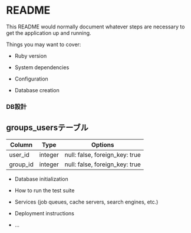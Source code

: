 # README

This README would normally document whatever steps are necessary to get the
application up and running.

Things you may want to cover:

* Ruby version

* System dependencies

* Configuration

* Database creation
### DB設計
## groups_usersテーブル

|Column|Type|Options|
|------|----|-------|
|user_id|integer|null: false, foreign_key: true|
|group_id|integer|null: false, foreign_key: true|

* Database initialization

* How to run the test suite

* Services (job queues, cache servers, search engines, etc.)

* Deployment instructions

* ...
